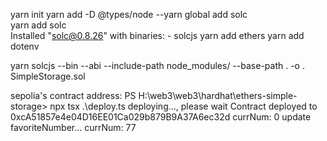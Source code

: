 yarn init
yarn add -D @types/node
--yarn global add solc  
yarn add solc  
 Installed "solc@0.8.26" with binaries: - solcjs
yarn add ethers
yarn add dotenv

yarn solcjs --bin --abi --include-path node_modules/ --base-path . -o . SimpleStorage.sol

sepolia's contract address:
PS H:\web3\web3\hardhat\ethers-simple-storage> npx tsx .\deploy.ts
deploying..., please wait
Contract deployed to 0xcA51857e4e04D16EE01Ca029b879B9A37A6ec32d
currNum: 0
update favoriteNumber...
currNum: 77
